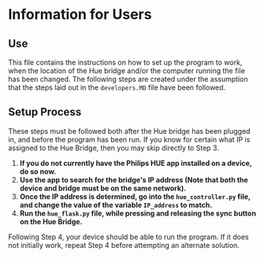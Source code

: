 # Information for Users 

## Use

This file contains the instructions on how to set up the program to work, when the location of the Hue bridge and/or the
computer running the file has been changed. The following steps are created under the assumption that the steps laid out
in the `developers.MD` file have been followed. 


## Setup Process

These steps must be followed both after the Hue bridge has been plugged in, and before the program has been run.  If you
 know for certain what IP is assigned to the Hue Bridge, then you may skip directly to Step 3.

1. **If you do not currently have the Philips HUE app installed on a device, do so now.**
2. **Use the app to search for the bridge's IP address (Note that both the device and bridge must be on the same network).**
3. **Once the IP address is determined, go into the `hue_controller.py` file, and change the value of the variable `IP_address` to match.**
4. **Run the `hue_flask.py` file, while pressing and releasing the sync button on the Hue Bridge.**

Following Step 4, your device should be able to run the program.  If it does not initially work, repeat Step 4 before 
attempting an alternate solution.

